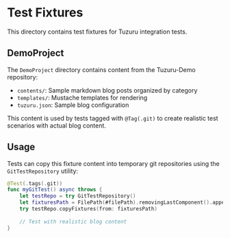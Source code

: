 # Test Fixtures

This directory contains test fixtures for Tuzuru integration tests.

## DemoProject

The `DemoProject` directory contains content from the Tuzuru-Demo repository:
- `contents/`: Sample markdown blog posts organized by category
- `templates/`: Mustache templates for rendering
- `tuzuru.json`: Sample blog configuration

This content is used by tests tagged with `@Tag(.git)` to create realistic test scenarios with actual blog content.

## Usage

Tests can copy this fixture content into temporary git repositories using the `GitTestRepository` utility:

```swift
@Test(.tags(.git))
func myGitTest() async throws {
    let testRepo = try GitTestRepository()
    let fixturesPath = FilePath(#filePath).removingLastComponent().appending("Fixtures/DemoProject")
    try testRepo.copyFixtures(from: fixturesPath)
    
    // Test with realistic blog content
}
```